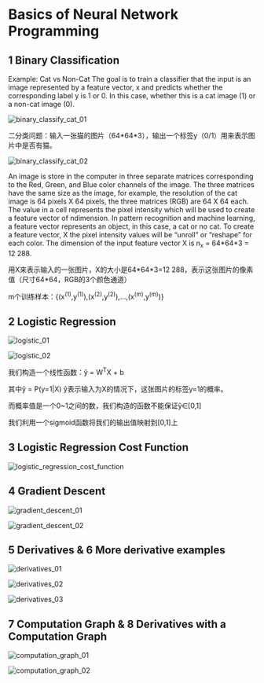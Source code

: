 # Basics of Neural Network Programming

## 1 Binary Classification

Example: Cat vs Non-Cat
The goal is to train a classifier that the input is an image represented by a feature vector, x and predicts
whether the corresponding label y is 1 or 0. In this case, whether this is a cat image (1) or a non-cat image
(0).

![binary_classify_cat_01](https://github.com/cxmhfut/DeepLearning.ai/blob/master/images/binary_classify_cat_01.png)

二分类问题：输入一张猫的图片（64\*64\*3），输出一个标签y（0/1）用来表示图片中是否有猫。

![binary_classify_cat_02](https://github.com/cxmhfut/DeepLearning.ai/blob/master/images/binary_classify_cat_02.png)

An image is store in the computer in three separate matrices corresponding to the Red, Green, and Blue
color channels of the image. The three matrices have the same size as the image, for example, the
resolution of the cat image is 64 pixels X 64 pixels, the three matrices (RGB) are 64 X 64 each.
The value in a cell represents the pixel intensity which will be used to create a feature vector of ndimension. In pattern recognition and machine learning, a feature vector represents an object, in this
case, a cat or no cat.
To create a feature vector, X the pixel intensity values will be “unroll” or “reshape” for each color. The
dimension of the input feature vector X is n<sub>x</sub> = 64\*64\*3 = 12 288.

用X来表示输入的一张图片，X的大小是64\*64\*3=12 288，表示这张图片的像素值（尺寸64\*64，RGB的3个颜色通道）

m个训练样本：{(x<sup>(1)</sup>,y<sup>(1)</sup>),(x<sup>(2)</sup>,y<sup>(2)</sup>),...,(x<sup>(m)</sup>,y<sup>(m)</sup>)}

## 2 Logistic Regression

![logistic_01](https://github.com/cxmhfut/DeepLearning.ai/blob/master/images/logistic_01.png)

![logistic_02](https://github.com/cxmhfut/DeepLearning.ai/blob/master/images/logistic_02.png)

我们构造一个线性函数：ŷ = W<sup>T</sup>X + b

其中ŷ = P(y=1|X) ŷ表示输入为X的情况下，这张图片的标签y=1的概率。

而概率值是一个0~1之间的数，我们构造的函数不能保证ŷ∈[0,1]

我们利用一个sigmoid函数将我们的输出值映射到[0,1]上

## 3 Logistic Regression Cost Function

![logistic_regression_cost_function](https://github.com/cxmhfut/DeepLearning.ai/blob/master/images/logistic_regression_cost_function.png)

## 4 Gradient Descent

![gradient_descent_01](https://github.com/cxmhfut/DeepLearning.ai/blob/master/images/gradient_descent_01.png)

![gradient_descent_02](https://github.com/cxmhfut/DeepLearning.ai/blob/master/images/gradient_descent_02.png)

## 5 Derivatives & 6 More derivative examples

![derivatives_01](https://github.com/cxmhfut/DeepLearning.ai/blob/master/images/derivatives_01.jpg)

![derivatives_02](https://github.com/cxmhfut/DeepLearning.ai/blob/master/images/derivatives_02.png)

![derivatives_03](https://github.com/cxmhfut/DeepLearning.ai/blob/master/images/derivatives_03.png)

## 7 Computation Graph & 8 Derivatives with a Computation Graph

![computation_graph_01](https://github.com/cxmhfut/DeepLearning.ai/blob/master/images/computation_graph_01.jpg)

![computation_graph_02](https://github.com/cxmhfut/DeepLearning.ai/blob/master/images/computation_graph_02.jpg)

